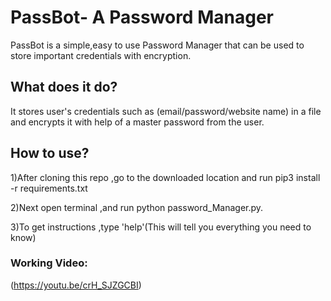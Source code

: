 # PassBot- A Password Manager
 PassBot is a simple,easy to use Password Manager that can be used to store important credentials with encryption.
## What does it do?
 It stores user's credentials such as (email/password/website name) in a file and encrypts it with help of a master password from the user.
## How to use?
  1)After cloning this repo ,go to the downloaded location and run pip3 install -r requirements.txt
  
  2)Next open terminal ,and run python password_Manager.py.
  
  3)To get instructions ,type 'help'(This will tell you everything you need to know) 
### Working Video:
   (https://youtu.be/crH_SJZGCBI)

